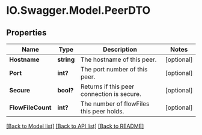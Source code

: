 # IO.Swagger.Model.PeerDTO
## Properties

Name | Type | Description | Notes
------------ | ------------- | ------------- | -------------
**Hostname** | **string** | The hostname of this peer. | [optional] 
**Port** | **int?** | The port number of this peer. | [optional] 
**Secure** | **bool?** | Returns if this peer connection is secure. | [optional] 
**FlowFileCount** | **int?** | The number of flowFiles this peer holds. | [optional] 

[[Back to Model list]](../README.md#documentation-for-models) [[Back to API list]](../README.md#documentation-for-api-endpoints) [[Back to README]](../README.md)

